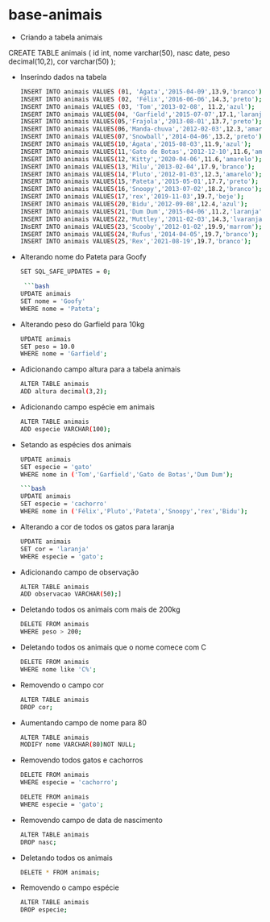 # base-animais

- Criando a tabela animais

CREATE TABLE animais (
id int,
nome varchar(50),
nasc date,
peso decimal(10,2),
cor varchar(50)
);

- Inserindo dados na tabela

  ```bash
  INSERT INTO animais VALUES (01, 'Ágata','2015-04-09',13.9,'branco');
  INSERT INTO animais VALUES (02, 'Félix','2016-06-06',14.3,'preto');
  INSERT INTO animais VALUES (03, 'Tom','2013-02-08', 11.2,'azul');
  INSERT INTO animais VALUES(04, 'Garfield','2015-07-07',17.1,'laranja');
  INSERT INTO animais VALUES(05,'Frajola','2013-08-01',13.7,'preto');
  INSERT INTO animais VALUES(06,'Manda-chuva','2012-02-03',12.3,'amarelo');
  INSERT INTO animais VALUES(07,'Snowball','2014-04-06',13.2,'preto');
  INSERT INTO animais VALUES(10,'Ágata','2015-08-03',11.9,'azul');
  INSERT INTO animais VALUES(11,'Gato de Botas','2012-12-10',11.6,'amarelo');
  INSERT INTO animais VALUES(12,'Kitty','2020-04-06',11.6,'amarelo');
  INSERT INTO animais VALUES(13,'Milu','2013-02-04',17.9,'branco');
  INSERT INTO animais VALUES(14,'Pluto','2012-01-03',12.3,'amarelo');
  INSERT INTO animais VALUES(15,'Pateta','2015-05-01',17.7,'preto');
  INSERT INTO animais VALUES(16,'Snoopy','2013-07-02',18.2,'branco');
  INSERT INTO animais VALUES(17,'rex','2019-11-03',19.7,'beje');
  INSERT INTO animais VALUES(20,'Bidu','2012-09-08',12.4,'azul');
  INSERT INTO animais VALUES(21,'Dum Dum','2015-04-06',11.2,'laranja');
  INSERT INTO animais VALUES(22,'Muttley','2011-02-03',14.3,'lvaranja');
  INsERT INTO animais VALUES(23,'Scooby','2012-01-02',19.9,'marrom');
  INSERT INTO animais VALUES(24,'Rufus','2014-04-05',19.7,'branco');
  INSERT INTO animais VALUES(25,'Rex','2021-08-19',19.7,'branco');

  ```

- Alterando nome do Pateta para Goofy

  ````bash
  SET SQL_SAFE_UPDATES = 0;

   ```bash
  UPDATE animais
  SET nome = 'Goofy'
  WHERE nome = 'Pateta';

  ````

- Alterando peso do Garfield para 10kg

  ```bash
  UPDATE animais
  SET peso = 10.0
  WHERE nome = 'Garfield';

  ```

- Adicionando campo altura para a tabela animais

  ```bash
  ALTER TABLE animais
  ADD altura decimal(3,2);

  ```

- Adicionando campo espécie em animais

  ```bash
  ALTER TABLE animais
  ADD especie VARCHAR(100);

  ```

- Setando as espécies dos animais

  ````bash
  UPDATE animais
  SET especie = 'gato'
  WHERE nome in ('Tom','Garfield','Gato de Botas','Dum Dum');

  ```bash
  UPDATE animais
  SET especie = 'cachorro'
  WHERE nome in ('Félix','Pluto','Pateta','Snoopy','rex','Bidu');

  ````

- Alterando a cor de todos os gatos para laranja

  ```bash
  UPDATE animais
  SET cor = 'laranja'
  WHERE especie = 'gato';

  ```

- Adicionando campo de observação

  ```bash
  ALTER TABLE animais
  ADD observacao VARCHAR(50);]

  ```

- Deletando todos os animais com mais de 200kg

  ```bash
  DELETE FROM animais
  WHERE peso > 200;

  ```

- Deletando todos os animais que o nome comece com C

  ```bash
  DELETE FROM animais
  WHERE nome like 'C%';

  ```

- Removendo o campo cor

  ```bash
  ALTER TABLE animais
  DROP cor;

  ```

- Aumentando campo de nome para 80

  ```bash
  ALTER TABLE animais
  MODIFY nome VARCHAR(80)NOT NULL;

  ```

- Removendo todos gatos e cachorros

  ```bash
  DELETE FROM animais
  WHERE especie = 'cachorro';

  DELETE FROM animais
  WHERE especie = 'gato';

  ```

- Removendo campo de data de nascimento

  ```bash
  ALTER TABLE animais
  DROP nasc;

  ```

- Deletando todos os animais

  ```bash
  DELETE * FROM animais;

  ```

- Removendo o campo espécie
  ```bash
  ALTER TABLE animais
  DROP especie;
  ```
